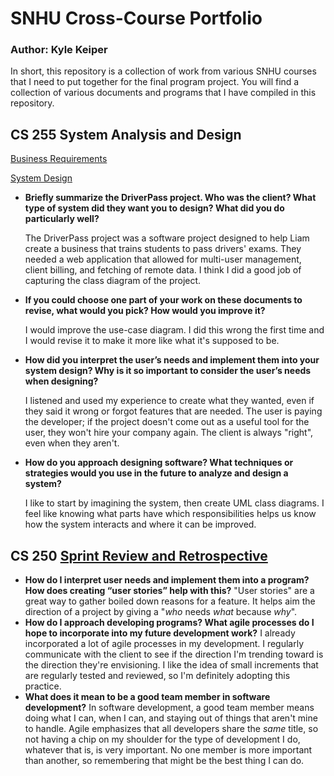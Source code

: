 # SNHU Cross-Course Portfolio
### Author: Kyle Keiper

In short, this repository is a collection of work from various SNHU courses that I need to put together for the final program project. You will find a collection of various documents and programs that I have compiled in this repository.

## CS 255 System Analysis and Design

[Business Requirements](https://github.com/kkeiper1103/snhu-portfolio/blob/main/CS%20255%20Business%20Requirements%20Document%20Template%20(kkeiper1103).docx)

[System Design](https://github.com/kkeiper1103/snhu-portfolio/blob/main/Project%202_%20System%20Design%20Document%20-%20kkeiper1103.docx)

* **Briefly summarize the DriverPass project. Who was the client? What type of system did they want you to design?
What did you do particularly well?**

    The DriverPass project was a software project designed to help Liam create a business that trains students to pass drivers' exams. They needed a web application that allowed for multi-user management, client billing, and fetching of remote data. I think I did a good job of capturing the class diagram of the project.
* **If you could choose one part of your work on these documents to revise, what would you pick? How would you improve it?**

    I would improve the use-case diagram. I did this wrong the first time and I would revise it to make it more like what it's supposed to be.
* **How did you interpret the user’s needs and implement them into your system design? Why is it so important to consider the user’s needs when designing?**

    I listened and used my experience to create what they wanted, even if they said it wrong or forgot features that are needed. The user is paying the developer; if the project doesn't come out as a useful tool for the user, they won't hire your company again. The client is always "right", even when they aren't.
* **How do you approach designing software? What techniques or strategies would you use in the future to analyze and design a system?**

    I like to start by imagining the system, then create UML class diagrams. I feel like knowing what parts have which responsibilities helps us know how the system interacts and where it can be improved.

## CS 250 [Sprint Review and Retrospective](https://github.com/kkeiper1103/snhu-portfolio/blob/main/Journal%20-%20Scrum%20Master.docx)
* **How do I interpret user needs and implement them into a program? How does creating “user stories” help with this?**
 "User stories" are a great way to gather boiled down reasons for a feature. It helps aim the direction of a project by giving a "_who_ needs _what_ because _why_". 
* **How do I approach developing programs? What agile processes do I hope to incorporate into my future development work?**
  I already incorporated a lot of agile processes in my development. I regularly communicate with the client to see if the direction I'm trending toward is the direction they're envisioning. I like the idea of small increments that are regularly tested and reviewed, so I'm definitely adopting this practice.
* **What does it mean to be a good team member in software development?**
  In software development, a good team member means doing what I can, when I can, and staying out of things that aren't mine to handle. Agile emphasizes that all developers share the _same_ title, so not having a chip on my shoulder for the type of development I do, whatever that is, is very important. No one member is more important than another, so remembering that might be the best thing I can do.

